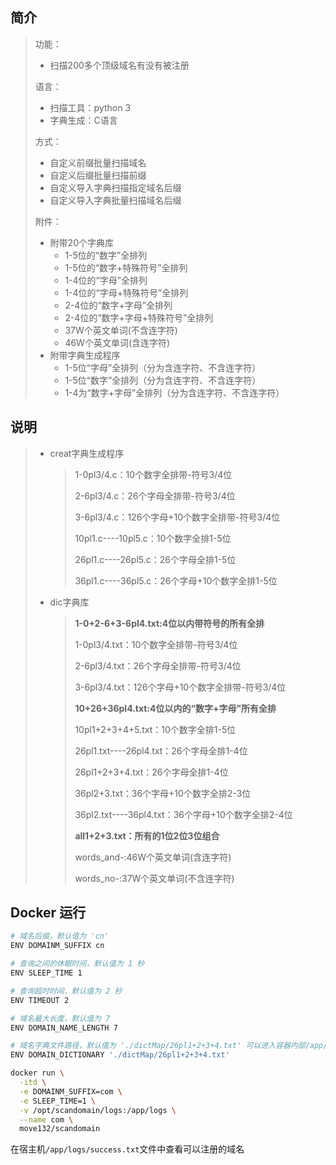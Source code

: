 
## 简介

> 功能：
>
> + 扫描200多个顶级域名有没有被注册
>
> 语言：
>
> + 扫描工具：python 3
> + 字典生成：C语言
>
> 方式：
>
> + 自定义前缀批量扫描域名
> + 自定义后缀批量扫描前缀
> + 自定义导入字典扫描指定域名后缀
> + 自定义导入字典批量扫描域名后缀
>
> 附件：
>
> + 附带20个字典库
>   + 1-5位的“数字”全排列
>   + 1-5位的“数字+特殊符号”全排列
>   + 1-4位的“字母”全排列
>   + 1-4位的“字母+特殊符号”全排列
>   + 2-4位的“数字+字母”全排列
>   + 2-4位的“数字+字母+特殊符号”全排列
>   + 37W个英文单词(不含连字符)
>   + 46W个英文单词(含连字符)
> + 附带字典生成程序
>   + 1-5位“字母”全排列（分为含连字符、不含连字符）
>   + 1-5位“数字”全排列（分为含连字符、不含连字符）
>   + 1-4为“数字+字母”全排列（分为含连字符、不含连字符）
>
> 



## 说明

> + creat字典生成程序
>
>   > 1-0pl3/4.c：10个数字全排带-符号3/4位
>   >
>   > 2-6pl3/4.c：26个字母全排带-符号3/4位
>   >
>   > 3-6pl3/4.c：126个字母+10个数字全排带-符号3/4位
>   >
>   > 10pl1.c----10pl5.c：10个数字全排1-5位
>   >
>   > 26pl1.c----26pl5.c：26个字母全排1-5位
>   >
>   > 36pl1.c----36pl5.c：26个字母+10个数字全排1-5位
>
> + dic字典库
>
>   > **1-0+2-6+3-6pl4.txt:4位以内带符号的所有全排**
>   >
>   > 1-0pl3/4.txt：10个数字全排带-符号3/4位
>   >
>   > 2-6pl3/4.txt：26个字母全排带-符号3/4位
>   >
>   > 3-6pl3/4.txt：126个字母+10个数字全排带-符号3/4位
>   >
>   > **10+26+36pl4.txt:4位以内的“数字+字母”所有全排**
>   >
>   > 10pl1+2+3+4+5.txt：10个数字全排1-5位
>   >
>   > 26pl1.txt----26pl4.txt：26个字母全排1-4位
>   >
>   > 26pl1+2+3+4.txt：26个字母全排1-4位
>   >
>   > 36pl2+3.txt：36个字母+10个数字全排2-3位
>   >
>   > 36pl2.txt----36pl4.txt：36个字母+10个数字全排2-4位
>   >
>   > **all1+2+3.txt：所有的1位2位3位组合**
>   >
>   > words_and-:46W个英文单词(含连字符)
>   >
>   > words_no-:37W个英文单词(不含连字符)

## Docker 运行
```bash
# 域名后缀，默认值为 'cn'
ENV DOMAINM_SUFFIX cn

# 查询之间的休眠时间，默认值为 1 秒
ENV SLEEP_TIME 1

# 查询超时时间，默认值为 2 秒
ENV TIMEOUT 2

# 域名最大长度，默认值为 7
ENV DOMAIN_NAME_LENGTH 7

# 域名字典文件路径，默认值为 './dictMap/26pl1+2+3+4.txt' 可以进入容器内部/app/dictMap中查看字典
ENV DOMAIN_DICTIONARY './dictMap/26pl1+2+3+4.txt'

docker run \
  -itd \
  -e DOMAINM_SUFFIX=com \
  -e SLEEP_TIME=1 \
  -v /opt/scandomain/logs:/app/logs \
  --name com \
  move132/scandomain

```


在宿主机`/app/logs/success.txt`文件中查看可以注册的域名





